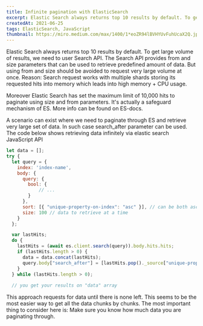 ```yaml
---
title: Infinite pagination with ElasticSearch
excerpt: Elastic Search always returns top 10 results by default. To get large volume of results, we need to user Search API. Sometimes that isn't enough..
createdAt: 2021-06-25
tags: ElasticSearch, JavaScript
thumbnail: https://miro.medium.com/max/1400/1*eoZR94lBVHYUvFuhUcaX2Q.jpeg 
---
```


<g-image src="https://miro.medium.com/max/1400/1*eoZR94lBVHYUvFuhUcaX2Q.jpeg" />

Elastic Search always returns top 10 results by default. To get large volume of results, we need to user Search API.
The Search API provides from and size parameters that can be used to retrieve predefined amount of data. But using from and size should be avoided to request very large volume at once. Reason: Search request works with multiple shards storing its requested hits into memory which leads into high memory + CPU usage.

Moreover Elastic Search has set the maximum limit of 10,000 hits to paginate using size and from parameters. It's actually a safeguard mechanism of ES. More info can be found on ES-docs.

A scenario can exist where we need to paginate through ES and retrieve very large set of data. In such case search_after parameter can be used.
The code below shows retrieving data infinitely via elastic search JavaScript API

```javascript
let data = [];
try {
  let query = {
    index: 'index-name',
    body: {
      query: {
        bool: {
            // ...
        }
      },
      sort: [{ "unique-property-on-index": "asc" }], // can be both asc & desc
      size: 100 // data to retrieve at a time
    }
  };

  var lastHits;
  do {
    lastHits = (await es.client.search(query)).body.hits.hits;
    if (lastHits.length > 0) {
      data = data.concat(lastHits);
      query.body["search_after"] = [lastHits.pop()._source["unique-property-on-index"]];
    }
  } while (lastHits.length > 0);
   
  // you get your results on "data" array
```


This approach requests for data until there is none left. This seems to be the most easier way to get all the data chunks by chunks. The most important thing to consider here is: Make sure you know how much data you are paginating through.